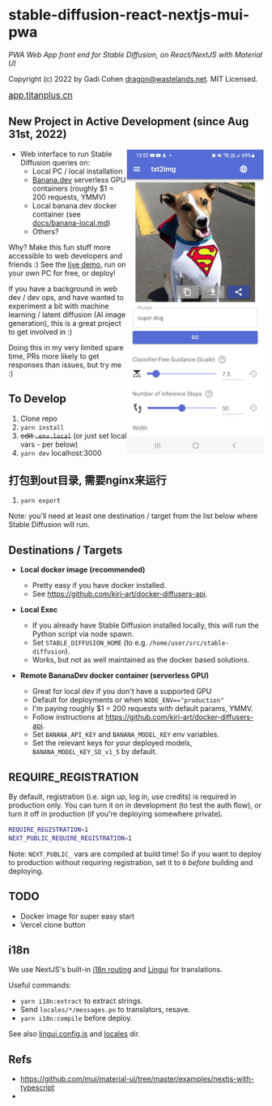 # stable-diffusion-react-nextjs-mui-pwa

_PWA Web App front end for Stable Diffusion, on React/NextJS with Material UI_

Copyright (c) 2022 by Gadi Cohen <dragon@wastelands.net>. MIT Licensed.

<span style="font-size: larger;">
  <a href="https://app.titanplus.cn">app.titanplus.cn</a>
</span>

## New Project in Active Development (since Aug 31st, 2022)

<img align="right" src="./docs/img/cover2.jpg" alt="super dog" />

- Web interface to run Stable Diffusion queries on:
  - Local PC / local installation
  - [Banana.dev](https://banana.dev) serverless GPU containers (roughly $1 = 200 requests, YMMV)
  - Local banana.dev docker container (see [docs/banana-local.md](./docs/banana-local.md))
  - Others?

Why? Make this fun stuff more accessible to web developers and friends :) See the [live demo](https://app.titanplus.cn), run on your own PC for free, or deploy!

If you have a background in web dev / dev ops, and have wanted to experiment a bit with machine learning / latent diffusion (AI image generation), this is a great project to get involved in :)

Doing this in my very limited spare time, PRs more likely to get responses than issues, but try me :)

## To Develop

1. Clone repo
1. `yarn install`
1. ~~edit `.env.local`~~ (or just set local vars - per below)
1. `yarn dev` localhost:3000

## 打包到out目录, 需要nginx来运行
1. `yarn export`

Note: you'll need at least one destination / target from the list below where Stable Diffusion will run.

## Destinations / Targets

- **Local docker image (recommended)**

  - Pretty easy if you have docker installed.
  - See https://github.com/kiri-art/docker-diffusers-api.

- **Local Exec**

  - If you already have Stable Diffusion installed locally,
    this will run the Python script via node spawn.
  - Set `STABLE_DIFFUSION_HOME` (to e.g. `/home/user/src/stable-diffusion`).
  - Works, but not as well maintained as the docker based solutions.

- **Remote BananaDev docker container (serverless GPU)**

  - Great for local dev if you don't have a supported GPU
  - Default for deployments or when `NODE_ENV=="production"`
  - I'm paying roughly $1 = 200 requests with default params, YMMV.
  - Follow instructions at https://github.com/kiri-art/docker-diffusers-api.
  - Set `BANANA_API_KEY` and `BANANA_MODEL_KEY` env variables.
  - Set the relevant keys for your deployed models,
    `BANANA_MODEL_KEY_SD_v1_5` by default.

## REQUIRE_REGISTRATION

By default, registration (i.e. sign up, log in, use credits) is required in production only. You can turn it on in development (to test the auth flow), or turn it off in production (if you're deploying somewhere private).

```bash
REQUIRE_REGISTRATION=1
NEXT_PUBLIC_REQUIRE_REGISTRATION=1
```

Note: `NEXT_PUBLIC_` vars are compiled at build time! So if you want to deploy to production without requiring registration, set it to `0` _before_ building and deploying.

## TODO

- Docker image for super easy start
- Vercel clone button

## i18n

We use NextJS's built-in
[i18n routing](https://nextjs.org/docs/advanced-features/i18n-routing) and
[Lingui](https://lingui.js.org/tutorials/setup-react.html) for translations.

Useful commands:

- `yarn i18n:extract` to extract strings.
- Send `locales/*/messages.po` to translators, resave.
- `yarn i18n:compile` before deploy.

See also [lingui.config.js](./lingui.config.js) and [locales](./locales) dir.

## Refs

- https://github.com/mui/material-ui/tree/master/examples/nextjs-with-typescript
-
